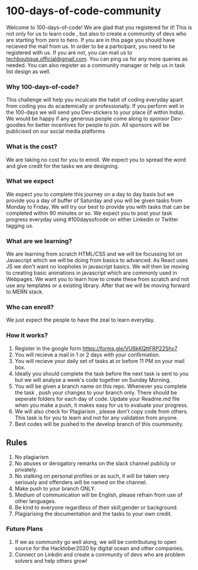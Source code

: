 # 100-days-of-code-community

Welcome to 100-days-of-code! We are glad that you registered for it! This is not only for us to learn code , but also to create a community of devs who are starting from zero to hero. If you are in this page you should have recieved the mail from us. In order to be a participant, you need to be registered with us. If you are not, you can mail us to techboutique.official@gmail.com. You can ping us for any more queries as needed. You can also register as a community manager or help us in task list design as well.  

### Why 100-days-of-code? 

This challenge will help you inculcate the habit of coding everyday apart from coding you do academically or professionally. If you perform well in the 100-days we will send you Dev-stickers to your place (if within India). We would be happy if any generous people come along to sponsor Dev-goodies for better incentives for people to join. All sponsors will be publicised on our social media platforms

### What is the cost?

We are taking no cost for you to enroll. We expect you to spread the word and give credit for the tasks we are designing.

### What we expect

We expect you to complete this journey on a day to day basis but we provide you a day of buffer of Saturday and you will be given tasks from Monday to Friday. We will try our best to provide you with tasks that can be completed within 90 minutes or so. We expect you to post your task progress everyday using #100daysofcode on either Linkedin or Twitter tagging us.

### What are we learning?

We are learning from scratch HTML/CSS and we will be focussing lot on Javascript which we will be doing from basics to advanced. As React uses JS we don't want no loopholes in javascript basics. We will then be moving to creating basic animations in javascript which are commonly used in Webpages. We want you to learn how to create these from scratch and not use any templates or a existing library. After that we will be moving forward to MERN stack.

### Who can enroll?

We just expect the people to have the zeal to learn everyday.

### How it works?

1. Register in the google form https://forms.gle/VU6kKQttFRP22Shv7
2. You will recieve a mail in 1 or 2 days with your confirmation.
3. You will recieve your daily set of tasks at or before 11 PM on your mail box.
4. Ideally you should complete the task before the next task is sent to you but we will analyse a week's code together on Sunday Morning.
5. You will be given a branch name on this repo. Whenever you complete the task , push your changes to your branch only. There should be seperate folders for each day of code. Update your Readme.md file when you make a push, it makes easy for us to evaluate your progress.
6. We will also check for Plagiarism , please don't copy code from others. This task is for you to learn and not for any validation from anyone.
7. Best codes will be pushed to the develop branch of this coummunity.

## Rules

1. No plagiarism
2. No abuses or derogatory remarks on the slack channel publicly or privately.
3. No stalking on personal profiles or as such, it will be taken very seriously and offenders will be named on the channel.
4. Make push to your branch ONLY.
5. Medium of communication will be English, please refrain from use of other languages.
6. Be kind to everyone regardless of their skill,gender or background.
7. Plagiarising the documentation and the tasks to your own credit.

### Future Plans

1. If we as community go well along, we will be contributung to open source for the Hacktober2020 by digital ocean and other companies.
2. Connect on Linkdin and create a community of devs who are problem solvers and help others grow!
